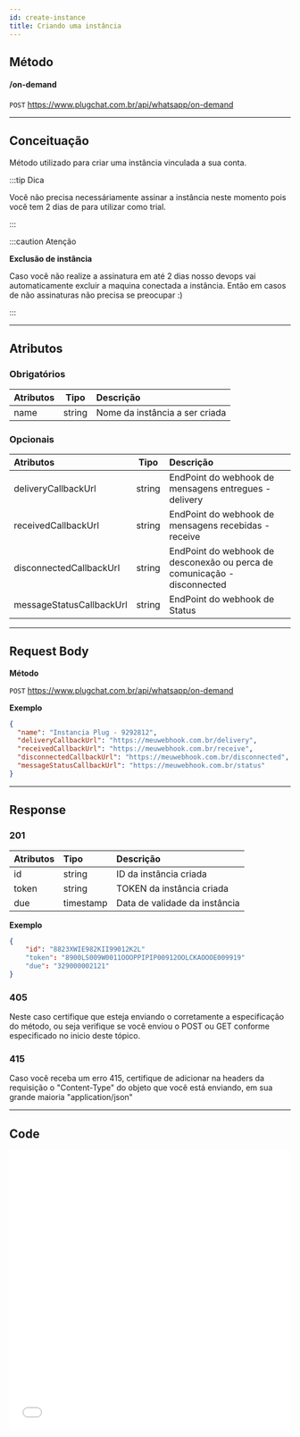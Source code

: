 ```yaml
---
id: create-instance
title: Criando uma instância
---
```


## Método

#### /on-demand

`POST` https://www.plugchat.com.br/api/whatsapp/on-demand

---

## Conceituação

Método utilizado para criar uma instância vinculada a sua conta.

:::tip Dica

Você não precisa necessáriamente assinar a instância neste momento pois você tem 2 dias de para utilizar como trial.

:::

:::caution Atenção

**Exclusão de instância**

Caso você não realize a assinatura em até 2 dias nosso devops vai automaticamente excluir a maquina conectada a instância. Então em casos de não assinaturas não precisa se preocupar :)

:::

---

## Atributos

### Obrigatórios

| Atributos |  Tipo  | Descrição                      |
| :-------- | :----: | :----------------------------- |
| name      | string | Nome da instância a ser criada |

### Opcionais

| Atributos | Tipo | Descrição |
| :-- | :-: | :-- |
| deliveryCallbackUrl | string | EndPoint do webhook de mensagens entregues - delivery |
| receivedCallbackUrl | string | EndPoint do webhook de mensagens recebidas - receive |
| disconnectedCallbackUrl | string | EndPoint do webhook de desconexão ou perca de comunicação - disconnected |
| messageStatusCallbackUrl | string | EndPoint do webhook de Status |

---

## Request Body

**Método**

`POST` https://www.plugchat.com.br/api/whatsapp/on-demand

**Exemplo**

```json
{
  "name": "Instancia Plug - 9292812",
  "deliveryCallbackUrl": "https://meuwebhook.com.br/delivery",
  "receivedCallbackUrl": "https://meuwebhook.com.br/receive",
  "disconnectedCallbackUrl": "https://meuwebhook.com.br/disconnected",
  "messageStatusCallbackUrl": "https://meuwebhook.com.br/status"
}
```

---

## Response

### 201

| Atributos | Tipo      | Descrição                     |
| :-------- | :-------- | :---------------------------- |
| id        | string    | ID da instância criada        |
| token     | string    | TOKEN da instância criada     |
| due       | timestamp | Data de validade da instância |

**Exemplo**

```json
{
    "id": "8823XWIE982KII99012K2L"
    "token": "8900LS009W0011OOOPPIPIP00912OOLCKAOOOE009919"
    "due": "329000002121"
}
```

### 405

Neste caso certifique que esteja enviando o corretamente a especificação do método, ou seja verifique se você enviou o POST ou GET conforme especificado no inicio deste tópico.

### 415

Caso você receba um erro 415, certifique de adicionar na headers da requisição o "Content-Type" do objeto que você está enviando, em sua grande maioria "application/json"

---

## Code

<iframe src="//api.apiembed.com/?source=https://raw.githubusercontent.com/fourpixelit/plug-chat-docs/main/json-examples/create-instance.json&targets=all" frameborder="0" scrolling="no" width="100%" height="500px" seamless></iframe>
